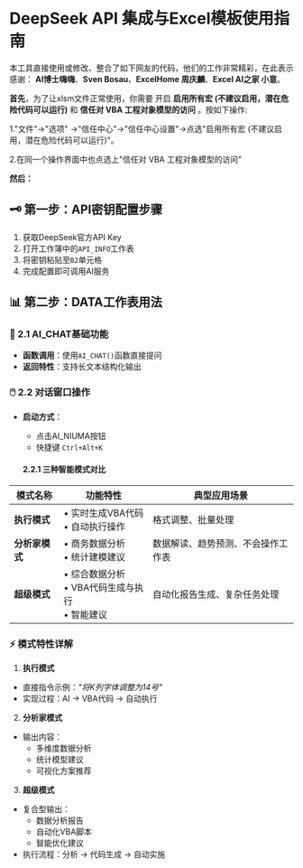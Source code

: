 # DeepSeek API 集成与Excel模板使用指南

本工具直接使用或修改、整合了如下网友的代码，他们的工作非常精彩，在此表示感谢：
**AI博士嗨嗨**、**Sven Bosau**、**ExcelHome 周庆麟**、**Excel AI之家 小意**。

**首先**，为了让xlsm文件正常使用，你需要 开启 **启用所有宏 (不建议启用，潜在危险代码可以运行)** 和 **信任对 VBA 工程对象模型的访问** 。按如下操作:

  1."文件"→"选项" →"信任中心"→"信任中心设置"→点选"启用所有宏 (不建议启用，潜在危险代码可以运行)"。
  
  2.在同一个操作界面中也点选上"信任对 VBA 工程对象模型的访问"
  
**然后：**
## 🗝️ 第一步：API密钥配置步骤
1. 获取DeepSeek官方API Key
2. 打开工作簿中的`API_INFO`工作表
3. 将密钥粘贴至`B2`单元格
4. 完成配置即可调用AI服务

## 📊 第二步：DATA工作表用法

### 🤖 2.1 AI_CHAT基础功能
- **函数调用**：使用`AI_CHAT()`函数直接提问
- **返回特性**：支持长文本结构化输出

### 🖱️ 2.2 对话窗口操作
- **启动方式**：
  - 点击AI_NIUMA按钮
  - 快捷键 `Ctrl+Alt+K`

   #### 2.2.1 三种智能模式对比

| 模式名称    | 功能特性                                      | 典型应用场景                 |
|------------|---------------------------------------------|----------------------------|
| **执行模式** | • 实时生成VBA代码<br>• 自动执行操作           | 格式调整、批量处理           |
| **分析家模式** | • 商务数据分析<br>• 统计建模建议             | 数据解读、趋势预测、不会操作工作表           |
| **超级模式**  | • 综合数据分析<br>• VBA代码生成与执行<br>• 智能建议 | 自动化报告生成、复杂任务处理 |

  ### ⚡ 模式特性详解
  1. **执行模式**
   - 直接指令示例：_"将K列字体调整为14号"_
   - 实现过程：AI → VBA代码 → 自动执行

  2. **分析家模式**
   - 输出内容：
     - 多维度数据分析
     - 统计模型建议
     - 可视化方案推荐

  3. **超级模式**
   - 复合型输出：
     - 数据分析报告
     - 自动化VBA脚本
     - 智能优化建议
   - 执行流程：分析 → 代码生成 → 自动实施
